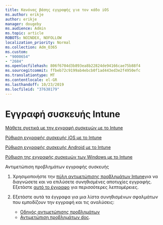```yaml
---
title: Κανόνας βάσης εγγραφής για τον κάδο iOS
ms.author: erikje
author: erikje
manager: dougeby
ms.audience: Admin
ms.topic: article
ROBOTS: NOINDEX, NOFOLLOW
localization_priority: Normal
ms.collection: Adm_O365
ms.custom:
- "9000654"
- "2684"
ms.openlocfilehash: 806f6704d3b893ea8b22824de94166cae75b88f4
ms.sourcegitcommit: ffbeb72c9199ab4ebcb0f1ad443ed3e2f4950efc
ms.translationtype: MT
ms.contentlocale: el-GR
ms.lasthandoff: 10/23/2019
ms.locfileid: "37638179"
---
```

# <a name="intune-device-enrollment"></a>Εγγραφή συσκευής Intune

[Μάθετε σχετικά με την εγγραφή συσκευών με το Intune](https://docs.microsoft.com/intune/enrollment/device-enrollment)

[Ρύθμιση εγγραφής συσκευής iOS με το Intune](https://docs.microsoft.com/intune/enrollment/ios-enroll)

[Ρύθμιση εγγραφής συσκευής Android με το Intune](https://docs.microsoft.com/intune/android-enroll)

[Ρύθμιση της εγγραφής συσκευών των Windows με το Intune](https://docs.microsoft.com/intune/windows-enroll)

Αντιμετώπιση προβλημάτων εγγραφής συσκευής

1. Χρησιμοποιήστε την [πύλη αντιμετώπισης προβλημάτων Intune](https://devicemanagement.microsoft.com/#blade/Microsoft_Intune_DeviceSettings/TroubleshootBlade)για να διαγνώσετε και να επιλύσετε συνηθισμένες αποτυχίες εγγραφής. Εξετάστε [αυτό το έγγραφο](https://docs.microsoft.com/intune/help-desk-operators) για περισσότερες λεπτομέρειες.

2. Εξετάστε αυτά τα έγγραφα για μια λίστα συνηθισμένων σφαλμάτων που εμποδίζουν την εγγραφή και τις αναλύσεις:
    - [Οδηγός αντιμετώπισης προβλημάτων](https://support.microsoft.com/help/4469913/troubleshooting-windows-device-enrollment-problems-in-microsoft-intune)
    - [Αντιμετώπιση προβλημάτων doc](https://docs.microsoft.com/intune/troubleshoot-device-enrollment-in-intune).
